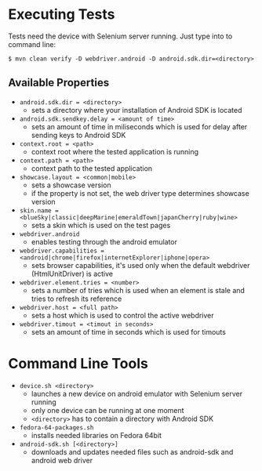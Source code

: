 Executing Tests
====================

Tests need the device with Selenium server running. Just type into to command line: 

	$ mvn clean verify -D webdriver.android -D android.sdk.dir=<directory>
 
Available Properties
--------------------

 * `android.sdk.dir = <directory>`
    - sets a directory where your installation of Android SDK is located
 * `android.sdk.sendkey.delay = <amount of time>`
    - sets an amount of time in miliseconds which is used for delay after sending keys
      to Android SDK
 * `context.root = <path>`
    - context root where the tested application is running
 * `context.path = <path>`
    - context path to the tested application
 * `showcase.layout = <common|mobile>`
    - sets a showcase version
    - if the property is not set, the web driver type determines showcase version  
 * `skin.name = <blueSky|classic|deepMarine|emeraldTown|japanCherry|ruby|wine>`
    - sets a skin which is used on the test pages
 * `webdriver.android`
    - enables testing through the android emulator
 * `webdriver.capabilities = <android|chrome|firefox|internetExplorer|iphone|opera>`
    - sets browser capabilities, it's used only when the default webdriver
      (HtmlUnitDriver) is active
 * `webdriver.element.tries = <number>`
    - sets a number of tries which is used when an element is stale and tries to refresh its reference
 * `webdriver.host = <full path>`
    - sets a host which is used to control the active webdriver
 * `webdriver.timout = <timout in seconds>`
    - sets an amount of time in seconds which is used for timouts 
 
Command Line Tools
====================

 * `device.sh <directory>`
    - launches a new device on android emulator with Selenium server running
    - only one device can be running at one moment
    - `<directory>` has to contain a directory with Android SDK
 * `fedora-64-packages.sh`
    - installs needed libraries on Fedora 64bit
 * `android-sdk.sh [<directory>]`
    - downloads and updates needed files such as android-sdk and android web driver
